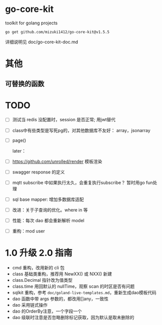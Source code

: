 
# go-core-kit

toolkit for golang projects

`go get github.com/mizuki1412/go-core-kit@v1.5.5`

详细说明见 doc/go-core-kit-doc.md

# 其他

## 可替换的函数

# TODO

- [ ] 测试当 redis 没配置时，session 是否正常; 用jwt替代
- [ ] class中有些类型是写死pg的，对其他数据库不友好： array，jsonarray
- [ ] page()

  later：
- [ ] https://github.com/unrolled/render 模板渲染
- [ ] swagger response 的定义
- [ ] mqtt subscribe 中如果执行太久，会重复执行subscribe？ 暂时用go fun处理
- [ ] sql base mapper: 增加多数据库适配
- [ ] 改进：关于子查询的优化。where in 等
- [ ] 性能：每次 dao 都会重新解析 model
- [ ] 重构：mod user

# 1.0 升级 2.0 指南

- cmd 重构，改用新的 cli 包
- class 基础类重构，推荐用 NewXX() 或 NXX() 新建
- class.Decimal 指针改为值类型
- class.time 用回默认的 nullTime，观察 scan 的时区是否有问题
- sqlkit 重构，参考 `doc/goland-live-templates.md`，重新生成dao模板代码
- dao 函数中带 args 参数的，都改用[]any，一致性
- dao 采用链式操作
- dao 的OrderBy注意，一个字段一个
- dao 级联时注意是否忽略删除标记获取，因为默认是取未删除的